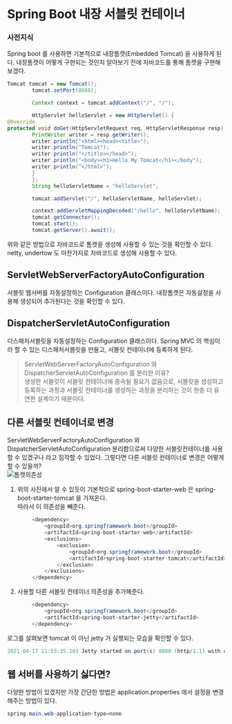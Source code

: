 # Spring Boot 내장 서블릿 컨테이너

### 사전지식 
Spring boot 를 사용하면 기본적으로 내장톰캣(Embedded Tomcat) 을 사용하게 된다. 내장톰캣이 어떻게 구현되는 것인지 알아보기 전에 자바코드를 통해 톰캣을 구현해보겠다.
```java
Tomcat tomcat = new Tomcat();
        tomcat.setPort(8080);

        Context context = tomcat.addContext("/", "/");

        HttpServlet helloServlet = new HttpServlet() {
@Override
protected void doGet(HttpServletRequest req, HttpServletResponse resp) throws ServletException, IOException {
        PrintWriter writer = resp.getWriter();
        writer.println("<html><head><title>");
        writer.println("Tomcat");
        writer.println("</title></head>");
        writer.println("<body><h1>Hello My Tomcat</h1></body");
        writer.println("</html>");
        }
        };
        String helloServletName = "helloServlet";

        tomcat.addServlet("/", helloServletName, helloServlet);

        context.addServletMappingDecoded("/hello", helloServletName);
        tomcat.getConnector();
        tomcat.start();
        tomcat.getServer().await();
```
위와 같은 방법으로 자바코드로 톰캣을 생성해 사용할 수 있는 것을 확인할 수 있다. netty, undertow 도 마찬가지로 
자바코드로 생성해 사용할 수 있다. 

## ServletWebServerFactoryAutoConfiguration
서블릿 웹서버를 자동설정하는 Configuration 클래스이다.
내장톰캣은 자동설정을 사용해 생성되어 추가된다는 것을 확인할 수 있다. 

## DispatcherServletAutoConfiguration
디스패처서블릿을 자동설정하는 Configuration 클래스이다. 
Spring MVC 의 핵심이라 할 수 있는 디스패처서블릿을 만들고, 서블릿 컨테이너에 등록하게 된다.  

> ServletWebServerFactoryAutoConfiguration 와 DispatcherServletAutoConfiguration 를 분리한 이유?  
> 생성한 서블릿이 서블릿 컨테이너에 종속될 필요가 없음으로, 서블릿을 생성하고 등록하는 과정과 서블릿 컨테이너를 생성하는 과정을 분리하는 것이 
> 한층 더 유연한 설계이기 때문이다.

## 다른 서블릿 컨테이너로 변경
ServletWebServerFactoryAutoConfiguration 와 DispatcherServletAutoConfiguration 분리함으로써 다양한 서블릿컨테이너를 사용할 수 있겠구나 라고 짐작할 수 있었다.
그렇다면 다른 서블릿 컨테이너로 변경은 어떻게 할 수 있을까?   
![톰캣의존성](https://github.com/JadenKim940105/TIL-images/blob/master/img/spring/boot/%EB%82%B4%EC%9E%A5%ED%86%B0%EC%BA%A31.png)    
1. 위의 사진에서 알 수 있듯이 기본적으로 spring-boot-starter-web 은 spring-boot-starter-tomcat 을 가져온다.  
따라서 이 의존성을 빼준다. 
````java
        <dependency>
            <groupId>org.springframework.boot</groupId>
            <artifactId>spring-boot-starter-web</artifactId>
            <exclusions>
                <exclusion>
                    <groupId>org.springframework.boot</groupId>
                    <artifactId>spring-boot-starter-tomcat</artifactId>
                </exclusion>
            </exclusions>
        </dependency>
````
2. 사용할 다른 서블릿 컨테이너 의존성을 추가해준다. 

````java
        <dependency>
            <groupId>org.springframework.boot</groupId>
            <artifactId>spring-boot-starter-jetty</artifactId>
        </dependency>
````

로그를 살펴보면 tomcat 이 아닌 jetty 가 실행되는 모습을 확인할 수 있다.  
````java
2021-04-17 21:53:35.203 Jetty started on port(s) 8080 (http/1.1) with context path '/'
````

## 웹 서버를 사용하기 싫다면? 
다양한 방법이 있겠지만 가장 간단한 방법은 application.properties 에서 설정을 변경해주는 방법이 있다. 
```java
spring.main.web-application-type=none
```

